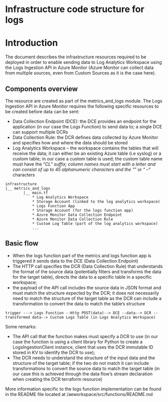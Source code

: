 <!--
Copyright (C) 2023 Siemens AG

SPDX-License-Identifier: MIT
-->

# Infrastructure code structure for logs

# Introduction
The document describes the infrastructure resources required to be deployed in order to enable sending data to Log Analytics Workspace using the Logs Ingestion API in Azure Monitor (Azure Monitor can collect data from multiple sources, even from Custom Sources as it is the case here).

## Components overview
The resource are created as part of the metrics_and_logs module.
The Logs Ingestion API in Azure Monitor requires the following specific resources to be created before data can be sent:
* Data Collection Endpoint (DCE): the DCE provides an endpoint for the application (in our case the Logs Function) to send data to; a single DCE can support multiple DCRs
* Data Collection Rule: the DCR defines data collected by Azure Monitor and specifies how and where the data should be stored
* Log Analytics Workspace – the workspace contains the tables that will receive the data;  it can either be an existing Azure table (i.e syslog) or a custom table; in our case a custom table is used; the custom table name must have the “_CL” suffix; column names must start with a letter and can consist of up to 45 alphanumeric characters and the “_”  or “ –“ characters

```text
infrastructure
|__ metrics_and_logs
        |__ main.tf
            * Log Analytics Workspace
            * Storage Account (linked to the log analytics workspace)
            * Logs Function App
            * Storage Account (for the logs function app)
            * Azure Monitor Data Collection Endpoint
            * Azure Monitor Data Collection Rule
            * Custom Log Table (part of the log analytics workspace)
            ...
```


## Basic flow
* When the logs function part of the metrics and logs function app is triggered it sends data to the DCE (Data Collection Endpoint)
* The HTTP call specifies the  DCR (Data Collection Rule) that understands the format of the source data (potentially filters and transforms the data for the target table), directs the data to a specific table in a specific workspace;
* the payload of the API call includes the source data in JSON format and must match the structure expected by the DCR; it does not necessarily need to match the structure of the target table as the DCR can include a transformation to convert the data to match the table’s structure

```text
trigger ---> Logs Function --Http POST(data)--> DCE --data--> DCR --transformed data--> Custom Logs Table (in Logs Analytics Workspace)
```

Some remarks:
* The API call that the function makes must specify a DCR to use (in our case the function is using a client library for Python to create a LogsIngestionClient  instance, client that uses the DCR immutable ID stored in KV to identify the DCR to use);  
* The DCR needs to understand the structure of the input data and the structure of the target table; if the two do not match it can include transformations to convert the source data to match the target table (in our case this is achieved through the data flow’s stream declaration when creating the DCR terraform resource)

More information specific to the logs function implementation can be found in the README file located at /aeworkspace/src/functions/README.md
